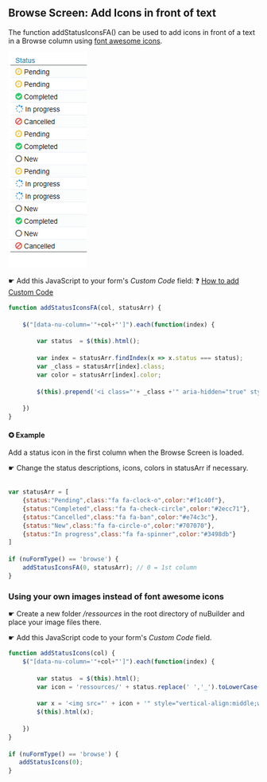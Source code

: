 ## Browse Screen: Add Icons in front of text

The function addStatusIconsFA() can be used to add icons in front of a text in a Browse column using [font awesome icons]( https://fontawesome.com/v4.7.0/icons/).


<p align="left">
  <img src="screenshots/browse_icons.png">
</p>


☛ Add this JavaScript to your form's _Custom Code_ field:
 ❓ [How to add Custom Code](/common/form_add_custom_code_javascript.gif)
 
```javascript
function addStatusIconsFA(col, statusArr) {
	
	$("[data-nu-column='"+col+"']").each(function(index) {  
			
		var status  = $(this).html();			

		var index = statusArr.findIndex(x => x.status === status);
		var _class = statusArr[index].class;
		var color = statusArr[index].color;
		
	    $(this).prepend('<i class="'+ _class +'" aria-hidden="true" style="font-size:medium;color:'+color+';"></i>&nbsp;');

	})
}
```

#### ✪ Example 

Add a status icon in the first column when the Browse Screen is loaded.

☛ Change the status descriptions, icons, colors in statusArr if necessary.

```javascript

var statusArr = [
	{status:"Pending",class:"fa fa-clock-o",color:"#f1c40f"},             // orange
	{status:"Completed",class:"fa fa-check-circle",color:"#2ecc71"},      // green
	{status:"Cancelled",class:"fa fa-ban",color:"#e74c3c"},               // red	
	{status:"New",class:"fa fa-circle-o",color:"#707070"},                // grey
	{status:"In progress",class:"fa fa-spinner",color:"#3498db"}          // blue
]

if (nuFormType() == 'browse') {
    addStatusIconsFA(0, statusArr); // 0 = 1st column
}
```



### Using your own images instead of font awesome icons

☛ Create a new folder _/ressources_ in the root directory of nuBuilder and place your image files there.

☛ Add this JavaScript code to your form's _Custom Code_ field.


```javascript
function addStatusIcons(col) {
	$("[data-nu-column='"+col+"']").each(function(index) {  
			
		var status  = $(this).html();	
		var icon = 'ressources/' + status.replace(' ','_').toLowerCase() + '.png';
		
		var x = '<img src="' + icon + '" style="vertical-align:middle;width:18px;height:18px;">' + '&nbsp;&nbsp;' + status;
		$(this).html(x);

	})
}

if (nuFormType() == 'browse') {
   addStatusIcons(0);
}

```
